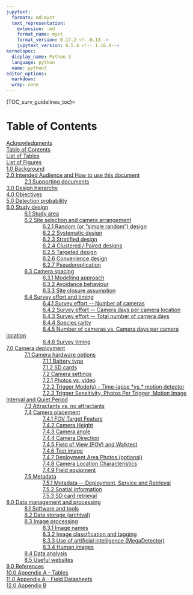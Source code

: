 ```yaml
---
jupytext:
  formats: md:myst
  text_representation:
    extension: .md
    format_name: myst
    format_version: 0.17.2 <!--0.13-->
    jupytext_version: 6.5.4 <!-- 1.16.4-->
kernelspec:
  display_name: Python 3
  language: python
  name: python3
editor_options: 
  markdown: 
  wrap: none
---
```

<style>
  .bd-main .bd-content .bd-article-container {
      max-width: 80%;  /* default is 60em */
    }
</style>
(TOC_surv_guidelines_toc)= 
# Table of Contents

[Acknowledgments](/1_survey-guidelines/1_0.2_Acknowledgments.md#TOC_surv_guidelines_acknowledgments)<br>
[Table of Contents](/1_survey-guidelines/1_0.3_TOC.md#TOC_surv_guidelines_toc)<br>
[List of Tables](/1_survey-guidelines/1_0.4_List-Tables-Figures.md#TOC_surv_guidelines_list_tables)<br>
[List of Figures](/1_survey-guidelines/1_0.4_List-Tables-Figures.md#TOC_surv_guidelines_list_figures)<br>
[1.0 Background](/1_survey-guidelines/1_1.0_Background.md#TOC_surv_guidelines_background)<br>
[2.0 Intended Audience and How to use this document](/1_survey-guidelines/1_2.0_Intended-Audience-and-How-to-use-this-document.md#TOC_surv_guidelines_intended_audience_and_how_to_use_this_document)<br>
<font color='#FFFFFF'>............</font>[2.1 Supporting documents](/1_survey-guidelines/1_2.0_Intended-Audience-and-How-to-use-this-document.md#TOC_surv_guidelines_supporting_documents)<br>
[3.0 Design hierarchy](/1_survey-guidelines/1_3.0_Design-hierarchy.md#TOC_surv_guidelines_design_hierarchy)<br>
[4.0 Objectives](/1_survey-guidelines/1_4.0_Objectives.md#TOC_surv_guidelines_objectives)<br>
[5.0 Detection probability](/1_survey-guidelines/1_5.0_Detection-probability.md#TOC_surv_guidelines_detection_probability)<br>
[6.0 Study design](/1_survey-guidelines/1_6.0_Study-design.md#TOC_surv_guidelines_study_design)<br>
<font color='#FFFFFF'>............</font>[6.1 Study area](/1_survey-guidelines/1_6.0_Study-design.md#TOC_surv_guidelines_study_area)<br>
<font color='#FFFFFF'>............</font>[6.2 Site selection and camera arrangement](/1_survey-guidelines/1_6.0_Study-design.md#TOC_surv_guidelines_site_selection_and_camera_arrangement)<br>
<font color='#FFFFFF'>........................</font>[6.2.1 Random (or “simple random”) design](/1_survey-guidelines/1_6.0_Study-design.md#TOC_surv_guidelines_random)<br>
<font color='#FFFFFF'>........................</font>[6.2.2 Systematic design](/1_survey-guidelines/1_6.0_Study-design.md#TOC_surv_guidelines_systematic)<br>
<font color='#FFFFFF'>........................</font>[6.2.3 Stratified design](/1_survey-guidelines/1_6.0_Study-design.md#TOC_surv_guidelines_stratified)<br>
<font color='#FFFFFF'>........................</font>[6.2.4 Clustered / Paired designs](/1_survey-guidelines/1_6.0_Study-design.md#TOC_surv_guidelines_clustered_paired)<br>
<font color='#FFFFFF'>........................</font>[6.2.5 Targeted design](/1_survey-guidelines/1_6.0_Study-design.md#TOC_surv_guidelines_targeted)<br>
<font color='#FFFFFF'>........................</font>[6.2.6 Convenience design](/1_survey-guidelines/1_6.0_Study-design.md#TOC_surv_guidelines_convenience)<br>
<font color='#FFFFFF'>........................</font>[6.2.7 Pseudoreplication](/1_survey-guidelines/1_6.0_Study-design.md#TOC_surv_guidelines_pseudoreplication)<br>
<font color='#FFFFFF'>............</font>[6.3 Camera spacing](/1_survey-guidelines/1_6.0_Study-design.md#TOC_surv_guidelines_camera_spacing)<br>
<font color='#FFFFFF'>........................</font>[6.3.1 Modelling approach](/1_survey-guidelines/1_6.0_Study-design.md#TOC_surv_guidelines_modelling_approach)<br>
<font color='#FFFFFF'>........................</font>[6.3.2 Avoidance behaviour](/1_survey-guidelines/1_6.0_Study-design.md#TOC_surv_guidelines_avoidance_behaviour)<br>
<font color='#FFFFFF'>........................</font>[6.3.3 Site closure assumption](/1_survey-guidelines/1_6.0_Study-design.md#TOC_surv_guidelines_site_closure_assumption)<br>
<font color='#FFFFFF'>............</font>[6.4 Survey effort and timing](/1_survey-guidelines/1_6.0_Study-design.md#TOC_surv_guidelines_survey_effort_and_timing)<br>
<font color='#FFFFFF'>........................</font>[6.4.1 Survey effort -- Number of cameras](/1_survey-guidelines/1_6.0_Study-design.md#TOC_surv_guidelines_survey_effort_number_of_cameras)<br>
<font color='#FFFFFF'>........................</font>[6.4.2 Survey effort -- Camera days per camera location](/1_survey-guidelines/1_6.0_Study-design.md#TOC_surv_guidelines_survey_effort_camera_days_per_camera_location)<br>
<font color='#FFFFFF'>........................</font>[6.4.3 Survey effort -- Total number of camera days](/1_survey-guidelines/1_6.0_Study-design.md#TOC_surv_guidelines_survey_effort_total_number_of_camera_days)<br>
<font color='#FFFFFF'>........................</font>[6.4.4 Species rarity](/1_survey-guidelines/1_6.0_Study-design.md#TOC_surv_guidelines_species_rarity)<br>
<font color='#FFFFFF'>........................</font>[6.4.5 Number of cameras vs. Camera days per camera location](/1_survey-guidelines/1_6.0_Study-design.md#TOC_surv_guidelines_number_of_camera_vs_camera_days_per_camera_location)<br>
<font color='#FFFFFF'>........................</font>[6.4.6 Survey timing](/1_survey-guidelines/1_6.0_Study-design.md#TOC_surv_guidelines_survey_timing)<br>
[7.0 Camera deployment](/1_survey-guidelines/1_7.0_Camera-deployment.md#TOC_surv_guidelines_camera_deployment)<br>
<font color='#FFFFFF'>............</font>[7.1 Camera hardware options](/1_survey-guidelines/1_7.0_Camera-deployment.md#TOC_surv_guidelines_camera_hardware_options)<br>
<font color='#FFFFFF'>........................</font>[7.1.1 Battery type](/1_survey-guidelines/1_7.0_Camera-deployment.md#TOC_surv_guidelines_battery_type)<br>
<font color='#FFFFFF'>........................</font>[7.1.2 SD cards](/1_survey-guidelines/1_7.0_Camera-deployment.md#TOC_surv_guidelines_sd_cards)<br>
<font color='#FFFFFF'>........................</font>[7.2 Camera settings](/1_survey-guidelines/1_7.0_Camera-deployment.md#TOC_surv_guidelines_camera_settings)<br>
<font color='#FFFFFF'>........................</font>[7.2.1 Photos *vs.* video](/1_survey-guidelines/1_7.0_Camera-deployment.md#TOC_surv_guidelines_photos_vs_video)<br>
<font color='#FFFFFF'>........................</font>[7.2.2 Trigger Mode(s) - Time-lapse \*vs.\* motion detector](/1_survey-guidelines/1_7.0_Camera-deployment.md#TOC_surv_guidelines_trigger_modes_timelapse_vs_motion_detector)<br>
<font color='#FFFFFF'>........................</font>[7.2.3 Trigger Sensitivity, Photos Per Trigger, Motion Image Interval and Quiet Period](/1_survey-guidelines/1_7.0_Camera-deployment.md#TOC_surv_guidelines_trigger_sensitivity_photos_per_trigger_motion_image_interval_and_quiet_period)<br>
<font color='#FFFFFF'>............</font>[7.3 Attractants *vs.* no attractants](/1_survey-guidelines/1_7.0_Camera-deployment.md#TOC_surv_guidelines_attractants_vs_no_attractants)<br>
<font color='#FFFFFF'>............</font>[7.4 Camera placement](/1_survey-guidelines/1_7.0_Camera-deployment.md#TOC_surv_guidelines_camera_placement)<br>
<font color='#FFFFFF'>........................</font>[7.4.1 FOV Target Feature](/1_survey-guidelines/1_7.0_Camera-deployment.md#TOC_surv_guidelines_fov_target_feature)<br>
<font color='#FFFFFF'>........................</font>[7.4.2 Camera Height](/1_survey-guidelines/1_7.0_Camera-deployment.md#TOC_surv_guidelines_camera_height)<br>
<font color='#FFFFFF'>........................</font>[7.4.3 Camera angle](/1_survey-guidelines/1_7.0_Camera-deployment.md#TOC_surv_guidelines_camera_angle)<br>
<font color='#FFFFFF'>........................</font>[7.4.4 Camera Direction](/1_survey-guidelines/1_7.0_Camera-deployment.md#TOC_surv_guidelines_camera_direction)<br>
<font color='#FFFFFF'>........................</font>[7.4.5 Field of View (FOV) and Walktest](/1_survey-guidelines/1_7.0_Camera-deployment.md#TOC_surv_guidelines_fov_and_walktest)<br>
<font color='#FFFFFF'>........................</font>[7.4.6 Test image](/1_survey-guidelines/1_7.0_Camera-deployment.md#TOC_surv_guidelines_test_image)<br>
<font color='#FFFFFF'>........................</font>[7.4.7 Deployment Area Photos (optional)](/1_survey-guidelines/1_7.0_Camera-deployment.md#TOC_surv_guidelines_deployment_area_photos)<br>
<font color='#FFFFFF'>........................</font>[7.4.8 Camera Location Characteristics](/1_survey-guidelines/1_7.0_Camera-deployment.md#TOC_surv_guidelines_camera_location_characteristics)<br>
<font color='#FFFFFF'>........................</font>[7.4.9 Field equipment](/1_survey-guidelines/1_7.0_Camera-deployment.md#TOC_surv_guidelines_field_equipment)<br>
<font color='#FFFFFF'>............</font>[7.5 Metadata](/1_survey-guidelines/1_7.0_Camera-deployment.md#TOC_surv_guidelines_metadata)<br>
<font color='#FFFFFF'>........................</font>[7.5.1 Metadata -- Deployment, Service and Retrieval](/1_survey-guidelines/1_7.0_Camera-deployment.md#TOC_surv_guidelines_metadata_deployment_service_retrieval)<br>
<font color='#FFFFFF'>........................</font>[7.5.2 Spatial information](/1_survey-guidelines/1_7.0_Camera-deployment.md#TOC_surv_guidelines_metadata_spatial_information)<br>
<font color='#FFFFFF'>........................</font>[7.5.3 SD card retrieval](/1_survey-guidelines/1_7.0_Camera-deployment.md#TOC_surv_guidelines_metadata_sd_card_retrieval)<br>
[8.0 Data management and processing](/1_survey-guidelines/1_8.0_Data-management-and-processing.md#TOC_surv_guidelines_data_management-and-processing)<br>
<font color='#FFFFFF'>............</font>[8.1 Software and tools](/1_survey-guidelines/1_8.0_Data-management-and-processing.md#TOC_surv_guidelines_software_tools)<br>
<font color='#FFFFFF'>............</font>[8.2 Data storage (archival)](/1_survey-guidelines/1_8.0_Data-management-and-processing.md#TOC_surv_guidelines_data_storage_archival)<br>
<font color='#FFFFFF'>............</font>[8.3 Image processing](/1_survey-guidelines/1_8.0_Data-management-and-processing.md#TOC_surv_guidelines_image_processing)<br>
<font color='#FFFFFF'>........................</font>[8.3.1 Image names](/1_survey-guidelines/1_8.0_Data-management-and-processing.md#TOC_surv_guidelines_image_names)<br>
<font color='#FFFFFF'>........................</font>[8.3.2 Image classification and tagging](/1_survey-guidelines/1_8.0_Data-management-and-processing.md#TOC_surv_guidelines_image_classification_tagging)<br>
<font color='#FFFFFF'>........................</font>[8.3.3 Use of artificial intelligence (MegaDetector)](/1_survey-guidelines/1_8.0_Data-management-and-processing.md#TOC_surv_guidelines_use_of_artificial_intelligence_megadetector)<br>
<font color='#FFFFFF'>........................</font>[8.3.4 Human images](/1_survey-guidelines/1_8.0_Data-management-and-processing.md#TOC_surv_guidelines_human_images)<br>
<font color='#FFFFFF'>............</font>[8.4 Data analysis](/1_survey-guidelines/1_8.0_Data-management-and-processing.md#TOC_surv_guidelines_data_analysis)<br>
<font color='#FFFFFF'>............</font>[8.5 Useful websites](/1_survey-guidelines/1_8.0_Data-management-and-processing.md#TOC_surv_guidelines_useful_websites)<br>
[9.0 References](/1_survey-guidelines/1_9.0_References.md#TOC_surv_guidelines_references)<br>
[10.0 Appendix A - Tables](/1_survey-guidelines/1_10.1_AppendixA-Tables.md#TOC_surv_guidelines_appendix_a_tables)<br>
[11.0 Appendix A - Field Datasheets](/1_survey-guidelines/1_10.1_AppendixA-Tables.md#TOC_surv_guidelines_appendix_a_field_datasheets)<br>
[12.0 Appendix B](/1_survey-guidelines/1_11.0_AppendixB-FigureB1.md#TOC_surv_guidelines_appendix_b)